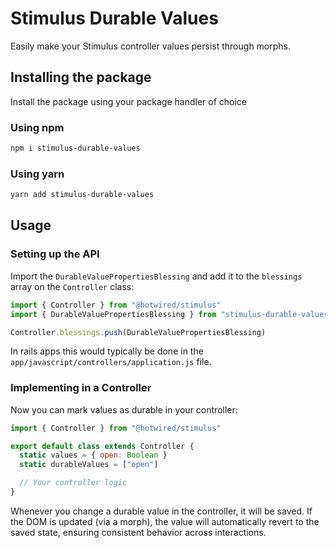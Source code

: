 # Stimulus Durable Values

Easily make your Stimulus controller values persist through morphs.

## Installing the package

Install the package using your package handler of choice

### Using npm
```bash
npm i stimulus-durable-values
```

### Using yarn
```bash
yarn add stimulus-durable-values
```

## Usage

### Setting up the API

Import the `DurableValuePropertiesBlessing` and add it to the `blessings` array on the `Controller` class:

```js
import { Controller } from "@hotwired/stimulus"
import { DurableValuePropertiesBlessing } from "stimulus-durable-values"

Controller.blessings.push(DurableValuePropertiesBlessing)
```

In rails apps this would typically be done in the `app/javascript/controllers/application.js` file.

### Implementing in a Controller

Now you can mark values as durable in your controller:

```js
import { Controller } from "@hotwired/stimulus"

export default class extends Controller {
  static values = { open: Boolean }
  static durableValues = ["open"]

  // Your controller logic
}
```

Whenever you change a durable value in the controller, it will be saved. If the DOM is updated (via a morph), the value will automatically revert to the saved state, ensuring consistent behavior across interactions.

